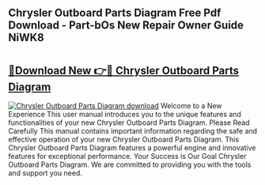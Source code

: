 ## Chrysler Outboard Parts Diagram Free Pdf Download - Part-bOs New Repair Owner Guide NiWK8

# <h2><a href="http://dfhihv.blite.top/?on=Chrysler+Outboard+Parts+Diagram">🔗Download New 👉🔴 Chrysler Outboard Parts Diagram</a></h2>

[![Chrysler Outboard Parts Diagram download](https://i.imgur.com/lujVjoI.png)](http://dfhihv.blite.top/?on=Chrysler+Outboard+Parts+Diagram)
Welcome to a New Experience This user manual introduces you to the unique features and functionalities of your new Chrysler Outboard Parts Diagram. Please Read Carefully This manual contains important information regarding the safe and effective operation of your new Chrysler Outboard Parts Diagram. This Chrysler Outboard Parts Diagram features a powerful engine and innovative features for exceptional performance. Your Success is Our Goal Chrysler Outboard Parts Diagram. We are committed to providing you with the tools and support you need.
